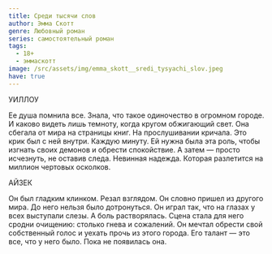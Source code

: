```yaml
---
title: Среди тысячи слов
author: Эмма Скотт
genre: Любовный роман
series: самостоятельный роман
tags:
  - 18+
  - эммаскотт
image: /src/assets/img/emma_skott__sredi_tysyachi_slov.jpeg
have: true
---
```

УИЛЛОУ 

Ее душа помнила все. Знала, что такое одиночество в огромном городе. И каково видеть лишь темноту, когда кругом обжигающий свет. Она сбегала от мира на страницы книг. На прослушивании кричала. Это крик был с ней внутри. Каждую минуту. Ей нужна была эта роль, чтобы изгнать своих демонов и обрести спокойствие. А затем — просто исчезнуть, не оставив следа. Невинная надежда. Которая разлетится на миллион чертовых осколков. 

АЙЗЕК 

Он был гладким клинком. Резал взглядом. Он словно пришел из другого мира. До него нельзя было дотронуться. Он играл так, что на глазах у всех выступали слезы. А боль растворялась. Сцена стала для него сродни очищению: столько гнева и сожалений. Он мечтал обрести свой собственный голос и уехать прочь из этого города. Его талант — это все, что у него было. Пока не появилась она.
